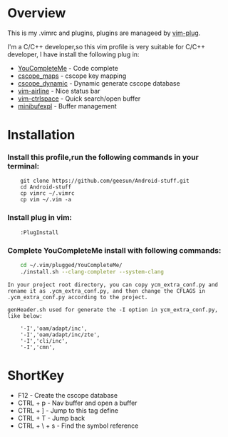 Overview
========

This is my .vimrc and plugins, plugins are manageed by [vim-plug](https://github.com/junegunn/vim-plug).

I'm a C/C++ developer,so this vim profile is very suitable for C/C++ developer, I have install the following plug in: 

* [YouCompleteMe](https://github.com/Valloric/YouCompleteMe)  -  Code complete
* [cscope_maps](https://github.com/chazy/cscope_maps) - cscope key mapping
* [cscope_dynamic](https://github.com/geesun/cscope_dynamic) - Dynamic generate cscope database  
* [vim-airline](https://github.com/vim-airline/vim-airline)  - Nice status bar
* [vim-ctrlspace](https://github.com/vim-ctrlspace/vim-ctrlspace) - Quick search/open buffer
* [minibufexpl](https://github.com/fholgado/minibufexpl.vim) - Buffer management

Installation
============
### Install this profile,run the following commands in your terminal:
 
```
    git clone https://github.com/geesun/Android-stuff.git
    cd Android-stuff
    cp vimrc ~/.vimrc 
    cp vim ~/.vim -a 
```
  
### Install plug in vim: 

```
    :PlugInstall 
```

### Complete YouCompleteMe install with following commands: 

```BASH
    cd ~/.vim/plugged/YouCompleteMe/ 
    ./install.sh --clang-completer --system-clang
```
    In your project root directory, you can copy ycm_extra_conf.py and rename it as .ycm_extra_conf.py, and then change the CFLAGS in .ycm_extra_conf.py according to the project.
   
    genHeader.sh used for generate the -I option in ycm_extra_conf.py, like below: 

```
    '-I','oam/adapt/inc',
    '-I','oam/adapt/inc/zte',
    '-I','cli/inc',
    '-I','cmn',
```

ShortKey
============
* F12 - Create the cscope database 
* CTRL + p - Nav buffer and open a buffer
* CTRL + ] - Jump to this tag define 
* CTRL + T - Jump back 
* CTRL + \ + s - Find the symbol reference

